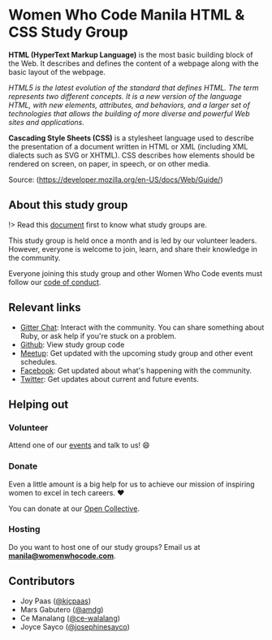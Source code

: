 # Women Who Code Manila HTML & CSS Study Group

**HTML (HyperText Markup Language)** is the most basic building block of the Web. It describes and defines the 
content of a webpage along with the basic layout of the webpage.

*HTML5 is the latest evolution of the standard that defines HTML. The term represents two different concepts. 
It is a new version of the language HTML, with new elements, attributes, and behaviors, and a larger set of technologies 
that allows the building of more diverse and powerful Web sites and applications.*


**Cascading Style Sheets (CSS)** is a stylesheet language used to describe the presentation 
of a document written in HTML or XML (including XML dialects such as SVG or XHTML). CSS describes how elements should 
be rendered on screen, on paper, in speech, or on other media.

Source: (https://developer.mozilla.org/en-US/docs/Web/Guide/) 

## About this study group

!> Read this [document](wwcodemanila/study_groups.md) first to know what study groups are.

This study group is held once a month and is led by our volunteer leaders. However, everyone is welcome to join, learn, and share their knowledge in the community.

Everyone joining this study group and other Women Who Code events must follow our [code of conduct](https://github.com/WomenWhoCode/guidelines-resources/blob/master/code_of_conduct.md).

<!--
  UPDATE THIS:

  You can add other information about how your study group here.

  DO NOT remove the lines above (under "About this study group") as they are important reminders about study groups
-->

## Relevant links

<!--
  UPDATE THIS:

  Change Gitter and Github links to the ones corresponding to your study groups
-->
- [Gitter Chat](https://gitter.im/WWCodeManila/Ruby-On-Rails): Interact with the community. You can share something about Ruby, or ask help if you're stuck on a problem.
- [Github](https://github.com/wwcodemanila/WWCodeManila-Ruby.RubyOnRails): View study group code
- [Meetup](https://meetup.com/Women-Who-Code-Manila): Get updated with the upcoming study group and other event schedules.
- [Facebook](https://facebook.com/wwcodemanila): Get updated about what's happening with the community.
- [Twitter](https://twitter.com/wwcodemanila): Get updates about current and future events.

## Helping out

### Volunteer

Attend one of our [events](https://bit.ly/wwcodemanilameetups) and talk to us! :smile:

### Donate

Even a little amount is a big help for us to achieve our mission of inspiring women to excel in tech careers. :heart:

You can donate at our [Open Collective](https://opencollective.com/wwcodemanila).

### Hosting

Do you want to host one of our study groups? Email us at **manila@womenwhocode.com**.

## Contributors
<!--
  UPDATE THIS:

  Add the contributors to the study group resources here.
  Credit where credit's due :smile:
-->
- Joy Paas ([@kjcpaas](https://github.com/kjcpaas))
- Mars Gabutero ([@amdg](https://github.com/amdg))
- Ce Manalang ([@ce-walalang](https://github.com/ce-walalang))
- Joyce Sayco ([@josephinesayco](https://github.com/josephinesayco))

